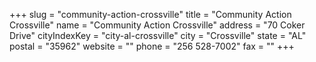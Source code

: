 +++
slug = "community-action-crossville"
title = "Community Action Crossville"
name = "Community Action Crossville"
address = "70 Coker Drive"
cityIndexKey = "city-al-crossville"
city = "Crossville"
state = "AL"
postal = "35962"
website = ""
phone = "256 528-7002"
fax = ""
+++
